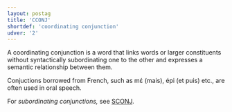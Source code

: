 ```yaml
---
layout: postag
title: 'CCONJ'
shortdef: 'coordinating conjunction'
udver: '2'
---
```


A coordinating conjunction is a word that links words or larger constituents without syntactically subordinating one to the other and
expresses a semantic relationship between them.

Conjuctions borrowed from French, such as mɛ́ (mais), épi (et puis) etc., are often used in oral speech.

For _subordinating conjunctions,_ see [SCONJ]().

<!-- Interlanguage links updated Pá kvě 14 11:08:19 CEST 2021 -->
